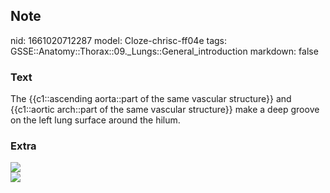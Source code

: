 ## Note
nid: 1661020712287
model: Cloze-chrisc-ff04e
tags: GSSE::Anatomy::Thorax::09._Lungs::General_introduction
markdown: false

### Text
<div class="toggle">
  The {{c1::ascending aorta::part of the same vascular structure}}
  and {{c1::aortic arch::part of the same vascular structure}} make
  a deep groove on the left lung surface around the hilum.
</div>

### Extra
<div><img src="thorax029.png"></div>
<div><img src="thorax028.png"></div>
